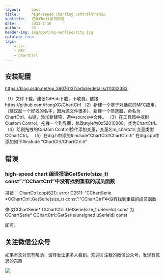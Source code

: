 ```yaml
---
layout:     post
title:      high-speed Charting Control学习笔记
subtitle:   记录Chart学习问题
date:       2021-2-10
author:     JS
header-img: img/post-bg-nonlinearity.jpg
catalog: true
tags:
    - C++
    - MFC
    - ChartCtrl
---
```


## 安装配置

https://blog.csdn.net/qq_36076137/article/details/111032383

（1）文件下载，建议GitHub下载，不收费。链接https://github.com/HongXG/ChartCtrl
（2）新建一个基于对话框的MFC应用，（建议起一个好找的名字，因为源文件很多），新建一个筛选器，命名为ChartCtrl，右键，添加新建项，选中source中文件。
（3）在工具箱中找到Custom Control，拖拽一个到界面，修改style为0x52010000，类为ChartCtrl。
（4）给刚拖拽的Custom Control控件添加变量，变量名m_chartctrl,变量类型CChartCtrl。
（5）在dlg.h中添加#include"ChartCtrl/ChartCtrl.h"
在dlg.cpp中添加如下#include “ChartCtrl/ChartCtrl.h”

## 错误

### high-speed chart 编译报错GetSerie(size_t) const”:“CChartCtrl”中没有找到重载的成员函数

报错： 
ChartCtrl.cpp(621): error C2511: “CChartSerie *CChartCtrl::GetSerie(size_t) const”:“CChartCtrl”中没有找到重载的成员函数 

修改CChartSerie* CChartCtrl::GetSerie(size_t uSerieId) const 为 
CChartSerie* CChartCtrl::GetSerie(unsigned uSerieId) const 

即可。




## 关注微信公众号

如果本文对您有帮助，请转发让更多人看到，欢迎关注我的微信公众号，发现有意思的东西 

![](https://pic.downk.cc/item/5e50fa03bb8bdc23de243296.jpg)
 
